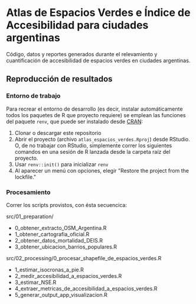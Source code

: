 # Atlas de Espacios Verdes e Índice de Accesibilidad para ciudades argentinas

Código, datos y reportes generados durante el relevamiento y cuantificación de accesibilidad de espacios verdes en ciudades argentinas. 


## Reproducción de resultados

### Entorno de trabajo

Para recrear el entorno de desarrollo (es decir, instalar automáticamente todos los paquetes de R que proyecto requiere) se emplean las funciones del paquete `renv`, que puede ser instalado desde [CRAN](https://cran.r-project.org/web/packages/renv/index.html):

1. Clonar o descargar este repositorio
2. Abrir el proyecto (archivo `atlas_espacios_verdes.Rproj`) desde RStudio. O, de no trabajar con RStudio, simplemente correr los siguientes comandos en una sesión de R lanzada desde la carpeta raíz del proyecto. 
3. Usar `renv::init()` para inicializar `renv` 
4. Al aparecer un menú con opciones, elegir "Restore the project from the lockfile."

### Procesamiento

Correr los scripts provistos, con ésta secuencica:  

src/01_preparation/
* 0_obtener_extracto_OSM_Argentina.R
* 1_obtener_cartografia_oficial.R
* 2_obtener_datos_mortalidad_DEIS.R
* 3_obtener_ubicacion_barrios_populares.R

src/02_processing/0_procesar_shapefile_de_espacios_verdes.R
* 1_estimar_isocronas_a_pie.R
* 2_medir_accesibilidad_a_espacios_verdes.R
* 3_estimar_NSE.R
* 4_extraer_metricas_de_accesibilidad_a_espacios_verdes.R
* 5_generar_output_app_visualizacion.R

